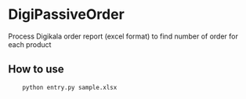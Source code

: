 # DigiPassiveOrder
Process Digikala order report (excel format) to find number of order for each product


## How to use

```
    python entry.py sample.xlsx
```
